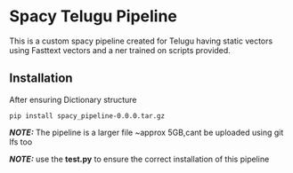 # Spacy Telugu Pipeline
This is a custom spacy pipeline created for Telugu having static vectors using Fasttext vectors and a ner trained on scripts provided.

## Installation
After ensuring Dictionary structure
```
pip install spacy_pipeline-0.0.0.tar.gz
```
**_NOTE:_** The pipeline is a larger file ~approx 5GB,cant be uploaded using git lfs too

**_NOTE:_**  use the **test.py** to ensure the correct installation of this pipeline
